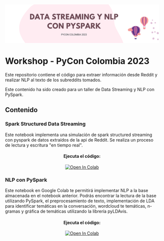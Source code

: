 ![banner](assets/banner.png)

# Workshop - PyCon Colombia 2023

Este repositorio contiene el código para extraer información desde Reddit y realizar NLP al texto de los subreddits tomados.

Este contenido ha sido creado para un taller de Data Streaming y NLP con PySpark.

## Contenido

### Spark Structured Data Streaming

Este notebook implementa una simulación de spark structured streaming con pyspark de datos extraídos de la api de Reddit. Se realiza un proceso de lectura y escritura "en tiempo real".

<center>
  <h4>Ejecuta el código:</h4>
  <a href="https://colab.research.google.com/drive/1Ii42OPOVoJAMorgmE_addaR6szwoFGO4?usp=sharing" target="_blank">
    <img width="20%" src="https://colab.research.google.com/assets/colab-badge.svg" alt="Open In Colab"/>
  </a>
</center>

### NLP con PySpark

Este notebook en Google Colab te permitirá implementar NLP a la base almacenada en el notebook anterior. Podrás encontrar la lectura de la base utilizando PySpark, el preprocesamiento de texto, implementación de LDA para identificar temáticas en la conversación, wordcloud te temáticas, n-gramas y gráfica de temáticas utilizando la librería pyLDAvis.

<center>
  <h4>Ejecuta el código:</h4>
  <a href="https://colab.research.google.com/drive/1mSpypyXALUtHjHyenKokh9lB30arJ6LW?usp=sharing" target="_blank">
    <img width="20%" src="https://colab.research.google.com/assets/colab-badge.svg" alt="Open In Colab"/>
  </a>
</center>

